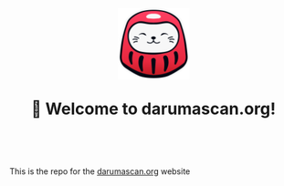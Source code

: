 <h1 align="center" style="margin-top: 1em; margin-bottom: 3em;">
  <p><a href="https://darumascan.org"><img alt="daruma logo" src="./public/logo512.png" alt="darumascan.org" width="125"></a></p>
  <p>👋 Welcome to darumascan.org!</p>
</h1>

This is the repo for the [darumascan.org](https://darumascan.org) website
